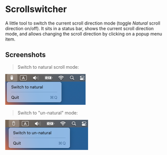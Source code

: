 #  Scrollswitcher
A little tool to switch the current scroll direction mode (toggle *Natural* scroll direction on/off). It sits in a status bar, shows the current scroll direction mode, and allows changing the scroll direction by clicking on a popup menu item.
## Screenshots
> Switch to natural scroll mode:

![Switch to natural scroll mode](screenshots/switch_to_natural.png)
> Switch to "un-natural" mode:

![Switch to un-natural scroll mode](screenshots/switch_to_un_natural.png)
